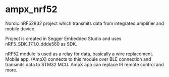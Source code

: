 # ampx_nrf52
Nordic nRF52832 project which transmits data from integrated amplifier and mobile device.

Project is created in Segger Embedded Studio and uses nRF5_SDK_17.1.0_ddde560 as SDK.

nRF52 module is used as a relay for data, basically a wire replacement.
Mobile app. (AmpX) connects to this module over BLE connection and transmits data to STM32 MCU.
AmpX app can replace IR remote control and more.
